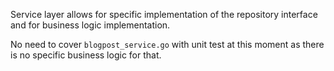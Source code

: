 Service layer allows for specific implementation of the repository interface and for business logic implementation.

No need to cover `blogpost_service.go` with unit test at this moment as there is no specific business logic for that.

